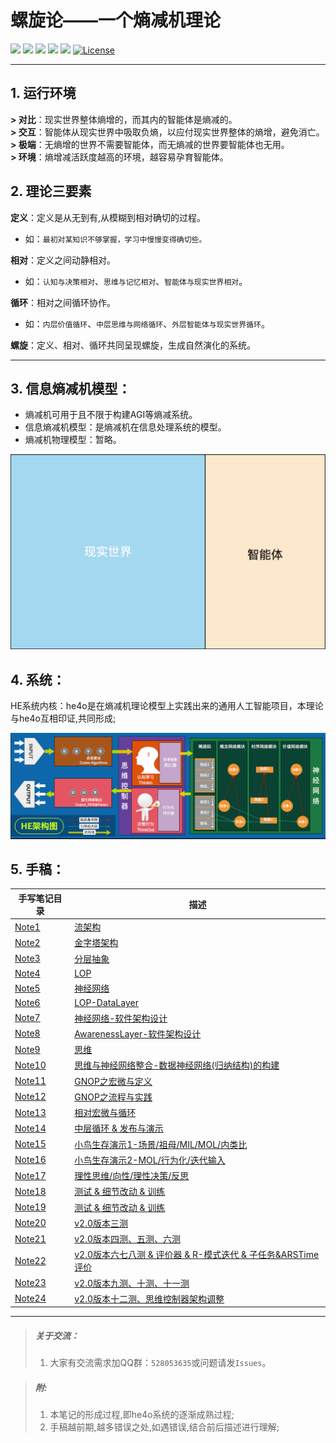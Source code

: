 # 螺旋论——一个熵减机理论

[![](https://img.shields.io/badge/%20QQ%e7%be%a4-528053635%20-orange.svg)](tencent://message/?uin=283636001&Site=&Menu=yes)
[![](https://img.shields.io/badge/%20QQ-在线交谈%20-orange.svg)](http://wpa.qq.com/msgrd?v=3&uin=283636001&site=qq&menu=yes)
[![](https://img.shields.io/badge/%20QQ-客户端交谈%20-orange.svg)](tencent://message/?uin=283636001&Site=&Menu=yes)
![](https://img.shields.io/badge/%20%e5%be%ae%e4%bf%a1-jia2764894%20-orange.svg)
![](https://img.shields.io/badge/%20buildin-iOS%20-orange.svg)
[![License](https://img.shields.io/badge/license-GPL-blue.svg)](LICENSE)

***

## 1. 运行环境
**> 对比**：现实世界整体熵增的，而其内的智能体是熵减的。  
**> 交互**：智能体从现实世界中吸取负熵，以应付现实世界整体的熵增，避免消亡。  
**> 极端**：无熵增的世界不需要智能体，而无熵减的世界要智能体也无用。  
**> 环境**：熵增减活跃度越高的环境，越容易孕育智能体。  

## 2. 理论三要素

**定义**：定义是从无到有,从模糊到相对确切的过程。
  * 如：`最初对某知识不够掌握，学习中慢慢变得确切些。`

**相对**：定义之间动静相对。
  * 如：`认知与决策相对`、`思维与记忆相对`、`智能体与现实世界相对`。

**循环**：相对之间循环协作。
  * 如：`内层价值循环`、`中层思维与网络循环`、`外层智能体与现实世界循环`。

**螺旋**：定义、相对、循环共同呈现螺旋，生成自然演化的系统。

***

## 3. 信息熵减机模型：

* 熵减机可用于且不限于构建AGI等熵减系统。
* 信息熵减机模型：是熵减机在信息处理系统的模型。
* 熵减机物理模型：暂略。

![](手写笔记/assets/508_信息熵减机202107动图版.gif?raw=true)

## 4. 系统：

HE系统内核：he4o是在熵减机理论模型上实践出来的通用人工智能项目，本理论与he4o互相印证,共同形成;

![](手写笔记/assets/139_v2.0%E6%9E%B6%E6%9E%84%E5%9B%BE.png?raw=true)

## 5. 手稿：

| 手写笔记目录 | 描述 |
| --- | --- |
| [Note1](手写笔记/Note1.md) | [流架构](手写笔记/Note1.md) |
| [Note2](手写笔记/Note2.md) | [金字塔架构](手写笔记/Note2.md) |
| [Note3](手写笔记/Note3.md) | [分层抽象](手写笔记/Note3.md) |
| [Note4](手写笔记/Note4.md) | [LOP](手写笔记/Note4.md) |
| [Note5](手写笔记/Note5.md) | [神经网络](手写笔记/Note5.md) |
| [Note6](手写笔记/Note6.md) | [LOP-DataLayer](手写笔记/Note6.md) |
| [Note7](手写笔记/Note7.md) | [神经网络-软件架构设计](手写笔记/Note7.md) |
| [Note8](手写笔记/Note8.md) | [AwarenessLayer-软件架构设计](手写笔记/Note8.md) |
| [Note9](手写笔记/Note9.md) | [思维](手写笔记/Note9.md) |
| [Note10](手写笔记/Note10.md) | [思维与神经网络整合-数据神经网络(归纳结构)的构建](手写笔记/Note10.md) |
| [Note11](手写笔记/Note11.md) | [GNOP之宏微与定义](手写笔记/Note11.md) |
| [Note12](手写笔记/Note12.md) | [GNOP之流程与实践](手写笔记/Note12.md) |
| [Note13](手写笔记/Note13.md) | [相对宏微与循环](手写笔记/Note13.md) |
| [Note14](手写笔记/Note14.md) | [中层循环 & 发布与演示](手写笔记/Note14.md) |
| [Note15](手写笔记/Note15.md) | [小鸟生存演示1-场景/祖母/MIL/MOL/内类比](手写笔记/Note15.md) |
| [Note16](手写笔记/Note16.md) | [小鸟生存演示2-MOL/行为化/迭代输入](手写笔记/Note16.md) |
| [Note17](手写笔记/Note17.md) | [理性思维/向性/理性决策/反思](手写笔记/Note17.md) |
| [Note18](手写笔记/Note18.md) | [测试 & 细节改动 & 训练](手写笔记/Note18.md) |
| [Note19](手写笔记/Note19.md) | [测试 & 细节改动 & 训练](手写笔记/Note19.md) |
| [Note20](手写笔记/Note20.md) | [v2.0版本三测](手写笔记/Note20.md) |
| [Note21](手写笔记/Note21.md) | [v2.0版本四测、五测、六测](手写笔记/Note21.md) |
| [Note22](手写笔记/Note22.md) | [v2.0版本六七八测 & 评价器 & R-模式迭代 & 子任务&ARSTime评价](手写笔记/Note22.md) |
| [Note23](手写笔记/Note23.md) | [v2.0版本九测、十测、十一测](手写笔记/Note23.md) |
| [Note24](手写笔记/Note24.md) | [v2.0版本十二测、思维控制器架构调整](手写笔记/Note24.md) |

***

> ##### 关于交流：
>
> 1. 大家有交流需求加QQ群：`528053635`或问题请发`Issues`。

> ##### 附:
> 1. 本笔记的形成过程,即he4o系统的逐渐成熟过程;
> 2. 手稿越前期,越多错误之处,如遇错误,结合前后描述进行理解;
